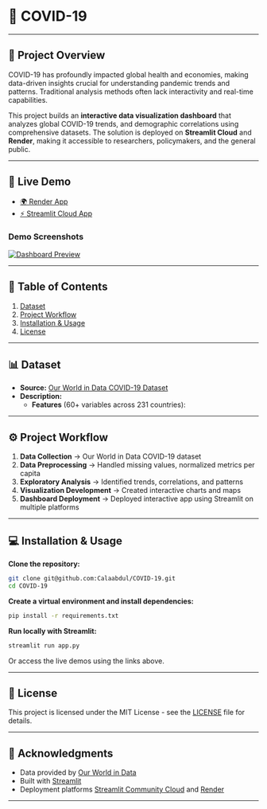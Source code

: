 # 🦠 COVID-19

---

## 📌 Project Overview  
COVID-19 has profoundly impacted global health and economies, making data-driven insights crucial for understanding pandemic trends and patterns. Traditional analysis methods often lack interactivity and real-time capabilities.

This project builds an **interactive data visualization dashboard** that analyzes global COVID-19 trends, and demographic correlations using comprehensive datasets. The solution is deployed on **Streamlit Cloud** and **Render**, making it accessible to researchers, policymakers, and the general public.

---

## 🚀 Live Demo  

- [🌍 Render App](https://covid-mortality-rate.onrender.com)  
- [⚡ Streamlit Cloud App](https://covid-19-cyreggrowjt5y4fecgtfvl.streamlit.app/)  

### Demo Screenshots  
[![Dashboard Preview](images/dashboard_preview.png)](YOUR_STREAMLIT_LINK)  
 
---

## 📂 Table of Contents  
1. [Dataset](#-dataset)  
2. [Project Workflow](#-project-workflow)  
3. [Installation & Usage](#-installation--usage)   
4. [License](#-license)  

---

## 📊 Dataset  
- **Source:** [Our World in Data COVID-19 Dataset](https://github.com/owid/covid-19-data/tree/master/public/data)  
- **Description:**  
  - **Features** (60+ variables across 231 countries):

---

## ⚙️ Project Workflow  
1. **Data Collection** → Our World in Data COVID-19 dataset  
2. **Data Preprocessing** → Handled missing values, normalized metrics per capita  
3. **Exploratory Analysis** → Identified trends, correlations, and patterns  
4. **Visualization Development** → Created interactive charts and maps  
5. **Dashboard Deployment** → Deployed interactive app using Streamlit on multiple platforms  

---

## 💻 Installation & Usage  

**Clone the repository:**  
```bash
git clone git@github.com:Calaabdul/COVID-19.git
cd COVID-19
```

**Create a virtual environment and install dependencies:**
```bash
pip install -r requirements.txt
```

**Run locally with Streamlit:**
```bash
streamlit run app.py
```

Or access the live demos using the links above.

---

## 📄 License

This project is licensed under the MIT License - see the [LICENSE](LICENSE) file for details.

---

## 🙏 Acknowledgments

- Data provided by [Our World in Data](https://ourworldindata.org/coronavirus)
- Built with [Streamlit](https://streamlit.io/)
- Deployment platforms [Streamlit Community Cloud](https://streamlit.io/cloud) and [Render](https://render.com)

---
